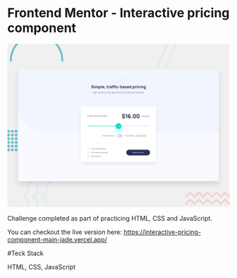 # Frontend Mentor - Interactive pricing component

![Design preview for the Interactive pricing component coding challenge](./design/desktop-preview.jpg)

Challenge completed as part of practicing HTML, CSS and JavaScript.

You can checkout the live version here: https://interactive-pricing-component-main-jade.vercel.app/

#Teck Stack

HTML,
CSS,
JavaScript

